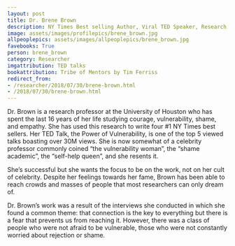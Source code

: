 ```yaml
---
layout: post
title: Dr. Brene Brown
description: NY Times Best selling Author, Viral TED Speaker, Research professor at University of Houston 
image: assets/images/profilepics/brene_brown.jpg
allpeoplepics: assets/images/allpeoplepics/brene_brown.jpg
favebooks: True
person: brene_brown
category: Researcher
imgattribution: TED talks
bookattribution: Tribe of Mentors by Tim Ferriss
redirect_from: 
- /researcher/2018/07/30/brene-brown.html
- /2018/07/30/brene-brown.html
---
```


Dr. Brown is a research professor at the University of Houston who has spent the last 16 years of her life studying courage, vulnerability, shame, and empathy. She has used this research to write four #1 NY Times best sellers. Her TED Talk, the Power of Vulnerability, is one of the top 5 viewed talks boasting over 30M views. She is now somewhat of a celebrity professor commonly coined “the vulnerability woman”, the “shame academic”, the “self-help queen”, and she resents it. 

She’s successful but she wants the focus to be on the work, not on her cult of celebrity. Despite her feelings towards her fame, Brown has been able to reach crowds and masses of people that most researchers can only dream of. 

Dr. Brown’s work was a result of the interviews she conducted in which she found a common theme: that connection is the key to everything but there is a fear that prevents us from reaching it. However, there was a class of people who were not afraid to be vulnerable, those who were not constantly worried about rejection or shame. 





